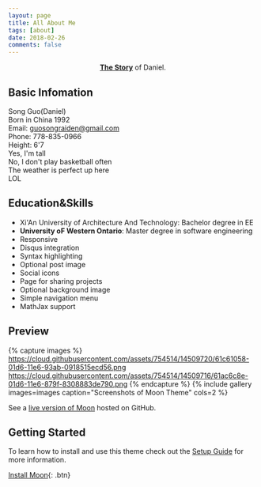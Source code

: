 ```yaml
---
layout: page
title: All About Me
tags: [about]
date: 2018-02-26
comments: false
---
```

    
<center><a href="https://github.com/RyogiShikii"><b>The Story</b></a> of Daniel.</center>

## Basic Infomation
Song Guo(Daniel)<br>
Born in China 1992<br>
Email: guosongraiden@gmail.com<br>
Phone: 778-835-0966<br>
Height: 6'7<br>
Yes, I'm tall<br>
No, I don't play basketball often<br>
The weather is perfect up here<br>
LOL

## Education&Skills
* Xi'An University of Architecture And Technology: Bachelor degree in EE
* <b>University oF Western Ontario</b>: Master degree in software engineering 
* Responsive
* Disqus integration
* Syntax highlighting
* Optional post image
* Social icons
* Page for sharing projects
* Optional background image
* Simple navigation menu
* MathJax support

## Preview

{% capture images %}
    https://cloud.githubusercontent.com/assets/754514/14509720/61c61058-01d6-11e6-93ab-0918515ecd56.png
    https://cloud.githubusercontent.com/assets/754514/14509716/61ac6c8e-01d6-11e6-879f-8308883de790.png
{% endcapture %}
{% include gallery images=images caption="Screenshots of Moon Theme" cols=2 %}

See a [live version of Moon](http://taylantatli.github.io/Moon) hosted on GitHub.

## Getting Started

To learn how to install and use this theme check out the [Setup Guide](http://taylantatli.me/Moon/moon-theme/) for more information.
      
[Install Moon](https://github.com/TaylanTatli/Moon){: .btn}
